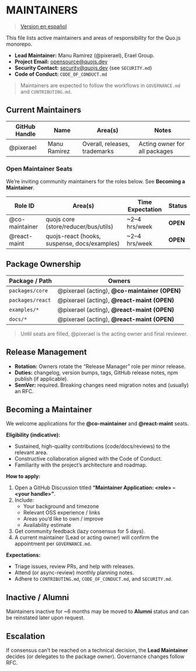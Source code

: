 # MAINTAINERS

> [Version en español](./MAINTAINERS.es.md)

This file lists active maintainers and areas of responsibility for the Quo.js monorepo.

- **Lead Maintainer:** Manu Ramirez (@pixerael), Erael Group.
- **Project Email:** opensource@quojs.dev
- **Security Contact:** security@quojs.dev (see `SECURITY.md`)
- **Code of Conduct:** `CODE_OF_CONDUCT.md`

> Maintainers are expected to follow the workflows in `GOVERNANCE.md` and `CONTRIBUTING.md`.

## Current Maintainers

| GitHub Handle | Name         | Area(s)                                   | Notes                        |
|---------------|--------------|-------------------------------------------|------------------------------|
| @pixerael     | Manu Ramirez | Overall, releases, trademarks             | Acting owner for all packages|

### Open Maintainer Seats

We’re inviting community maintainers for the roles below. See **Becoming a Maintainer**.

| Role ID        | Area(s)                                     | Time Expectation     | Status  |
|----------------|---------------------------------------------|----------------------|---------|
| @co-maintainer | quojs core (store/reducer/bus/utils)          | ~2–4 hrs/week        | **OPEN**|
| @react-maint   | quojs-react (hooks, suspense, docs/examples)  | ~2–4 hrs/week        | **OPEN**|

## Package Ownership

| Package / Path           | Owners                                     |
|--------------------------|--------------------------------------------|
| `packages/core`          | @pixerael (acting), **@co-maintainer (OPEN)** |
| `packages/react`         | @pixerael (acting), **@react-maint (OPEN)**   |
| `examples/*`             | @pixerael (acting), **@react-maint (OPEN)**   |
| `docs/*`                 | @pixerael (acting), **@react-maint (OPEN)**   |

> Until seats are filled, @pixerael is the acting owner and final reviewer.

## Release Management

- **Rotation:** Owners rotate the “Release Manager” role per minor release.
- **Duties:** changelog, version bumps, tags, GitHub release notes, npm publish (if applicable).
- **SemVer:** required. Breaking changes need migration notes and (usually) an RFC.

## Becoming a Maintainer

We welcome applications for the **@co-maintainer** and **@react-maint** seats.

**Eligibility (indicative):**
- Sustained, high-quality contributions (code/docs/reviews) to the relevant area.
- Constructive collaboration aligned with the Code of Conduct.
- Familiarity with the project’s architecture and roadmap.

**How to apply:**
1. Open a GitHub Discussion titled **“Maintainer Application: \<role\> – \<your handle\>”**.
2. Include:
   - Your background and timezone
   - Relevant OSS experience / links
   - Areas you’d like to own / improve
   - Availability estimate
3. Get community feedback (lazy consensus for 5 days).
4. A current maintainer (Lead or acting owner) will confirm the appointment per `GOVERNANCE.md`.

**Expectations:**
- Triage issues, review PRs, and help with releases.
- Attend (or async-review) monthly planning notes.
- Adhere to `CONTRIBUTING.md`, `CODE_OF_CONDUCT.md`, and `SECURITY.md`.

## Inactive / Alumni

Maintainers inactive for ~6 months may be moved to **Alumni** status and can be reinstated later upon request.

## Escalation

If consensus can’t be reached on a technical decision, the **Lead Maintainer** decides (or delegates to the package owner). Governance changes follow RFC.
